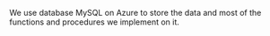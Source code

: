 We use database MySQL on Azure to store the data and most of the functions and procedures we implement on it.
